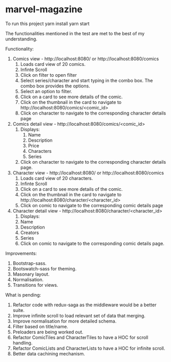 # marvel-magazine
To run this project
	yarn install
	yarn start

The functionalities mentioned in the test are met to the best of my understanding.

Functionality:
1)  Comics view - http://localhost:8080/ or http://localhost:8080/comics
	1)  Loads card view of 20 comics.
	2) Infinte Scroll
	3) Click on filter to open filter
	4) Select series/character and start typing in the combo box. The combo box provides the options.
	5) Select an option to filter. 
	6) Click on a card to see more details of the comic.
	7) Click on the thumbnail in the card to navigate to http://localhost:8080/comics/<comic_id>
	8) Click on character to navigate to the corresponding character details page
2)  Comics detail view -  http://localhost:8080/comics/<comic_id>
    1) Displays:
        1)  Name
        2)  Description
        3)  Price
        4)  Characters
        5)  Series
    2)  Click on character to navigate to the corresponding character details page.
3)  Character view - http://localhost:8080/ or http://localhost:8080/comics
    1)  Loads card view of 20 characters.
    2) Infinte Scroll
    3) Click on a card to see more details of the comic.
    4) Click on the thumbnail in the card to navigate to http://localhost:8080/character/<character_id>
    5) Click on comic to navigate to the corresponding comic details page
4)  Character detail view -  http://localhost:8080/character/<character_id>
    1) Displays:
    1)  Name
    2)  Description
    3)  Creators
    4)  Series
    5)  Click on comic to navigate to the corresponding comic details page.

Improvements:
1)  Bootstrap-sass.
2)  Bootswatch-sass for theming.
3)  Masonary layout.
4)  Normalisation.
5)  Transitions for views.


What is pending:
1) Refactor code with redux-saga as the middleware would be a better suite.
2) Improve infinite scroll to load relevant set of data that merging.
3) Improve normalisation for more detailed schema.
4) Filter based on title/name.
5) Preloaders are being worked out.
6) Refactor ComicTiles and CharacterTiles to have a HOC for scroll handling.
7) Refactor ComicLists and CharacterLists to have a HOC for infinite scroll.
8) Better data cachining mechanism.

